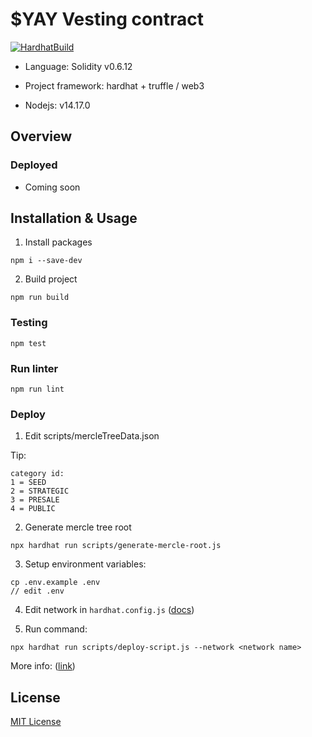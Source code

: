 # $YAY Vesting contract

[![HardhatBuild](https://github.com/YAY-Games/vesting-contract/actions/workflows/testing.yaml/badge.svg)](https://github.com/YAY-Games/vesting-contract/actions/workflows/testing.yaml)

- Language: Solidity v0.6.12

- Project framework: hardhat + truffle / web3

- Nodejs: v14.17.0

## Overview

### Deployed

- Coming soon

## Installation & Usage

1. Install packages
```
npm i --save-dev
```

2. Build project
```
npm run build
```

### Testing

```
npm test
```

### Run linter

```
npm run lint
```

### Deploy

1. Edit scripts/mercleTreeData.json

Tip:
```
category id:
1 = SEED
2 = STRATEGIC
3 = PRESALE
4 = PUBLIC
```

2. Generate mercle tree root
```
npx hardhat run scripts/generate-mercle-root.js
```

3. Setup environment variables:
```
cp .env.example .env
// edit .env
```

4. Edit network in ```hardhat.config.js``` ([docs](https://hardhat.org/config/))

5. Run command:
```
npx hardhat run scripts/deploy-script.js --network <network name>
```

More info: ([link](https://docs.google.com/spreadsheets/d/1Dl3pxKKNMflSSM5MUe-cJdQMooIXXRIo/edit?usp=sharing&ouid=111440494197941322385&rtpof=true&sd=true))



## License

[MIT License](./LICENSE)
